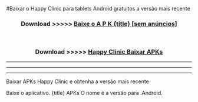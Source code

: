 #Baixar o Happy Clinic   para tablets Android gratuitos a versão mais recente


<div align="center">
<h3>Download >>>>> <a href="https://pt-web.web.app/?pt= {title}">Baixe o A P K {title} [sem anúncios]</a></h3><br>

<h3>Download >>>>> <a href="https://pt-web.web.app/?pt= {title}">Happy Clinic  Baixar APKs</a></h3>
</div>

----------------------------------------------------------

----------------------------------------------------------

----------------------------------------------------------

Baixar APKs Happy Clinic  e obtenha a versão mais recente

Baixe o aplicativo. {title} APKs O nome é a versão para .Android.


